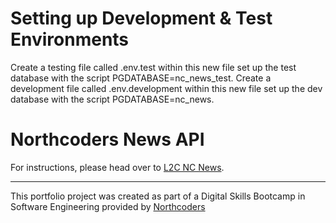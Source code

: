 # Setting up Development & Test Environments

Create a testing file called .env.test within this new file set up the test database with the script PGDATABASE=nc_news_test. Create a development file called .env.development within this new file set up the dev database with the script PGDATABASE=nc_news.


# Northcoders News API

For instructions, please head over to [L2C NC News](https://l2c.northcoders.com/courses/be/nc-news).



--- 

This portfolio project was created as part of a Digital Skills Bootcamp in Software Engineering provided by [Northcoders](https://northcoders.com/)
